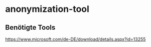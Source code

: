 # anonymization-tool

## Benötigte Tools

https://www.microsoft.com/de-DE/download/details.aspx?id=13255